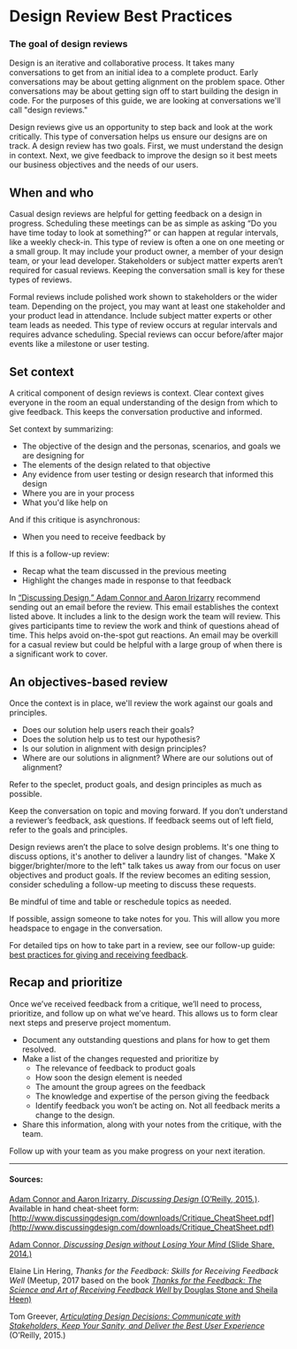 # Design Review Best Practices

### The goal of design reviews
Design is an iterative and collaborative process. It takes many conversations to get from an initial idea to a complete product. Early conversations may be about getting alignment on the problem space. Other conversations may be about getting sign off to start building the design in code. For the purposes of this guide, we are looking at conversations we'll call "design reviews."

Design reviews give us an opportunity to step back and look at the work critically. This type of conversation helps us ensure our designs are on track. A design review has two goals. First, we must understand the design in context. Next, we give feedback to improve the design so it best meets our business objectives and the needs of our users. 

## When and who
Casual design reviews are helpful for getting feedback on a design in progress. Scheduling these meetings can be as simple as asking “Do you have time today to look at something?” or can happen at regular intervals, like a weekly check-in. This type of review is often a one on one meeting or a small group. It may include your product owner, a member of your design team, or your lead developer. Stakeholders or subject matter experts aren’t required for casual reviews. Keeping the conversation small is key for these types of reviews.

Formal reviews include polished work shown to stakeholders or the wider team. Depending on the project, you may want at least one stakeholder and your product lead in attendance. Include subject matter experts or other team leads as needed. This type of review occurs at regular intervals and requires advance scheduling. Special reviews can occur before/after major events like a milestone or user testing. 

## Set context
A critical component of design reviews is context. Clear context gives everyone in the room an equal understanding of the design from which to give feedback. This keeps the conversation productive and informed.

Set context by summarizing:
* The objective of the design and the personas, scenarios, and goals we are designing for
* The elements of the design related to that objective
* Any evidence from user testing or design research that informed this design 
* Where you are in your process
* What you'd like help on 

And if this critique is asynchronous:
* When you need to receive feedback by

If this is a follow-up review: 
* Recap what the team discussed in the previous meeting
* Highlight the changes made in response to that feedback

In [“Discussing Design,” Adam Connor and Aaron Irizarry](http://www.discussingdesign.com/) recommend sending out an email before the review. This email establishes the context listed above. It includes a link to the design work the team will review. This gives participants time to review the work and think of questions ahead of time. This helps avoid on-the-spot gut reactions. An email may be overkill for a casual review but could be helpful with a large group of when there is a significant work to cover. 

## An objectives-based review
Once the context is in place, we'll review the work against our goals and principles.
* Does our solution help users reach their goals?
* Does the solution help us to test our hypothesis?  
* Is our solution in alignment with design principles?
* Where are our solutions in alignment? Where are our solutions out of alignment?

Refer to the speclet, product goals, and design principles as much as possible. 

Keep the conversation on topic and moving forward. If you don’t understand a reviewer’s feedback, ask questions. If feedback seems out of left field, refer to the goals and principles.

Design reviews aren’t the place to solve design problems. It's one thing to discuss options, it's another to deliver a laundry list of changes. "Make X bigger/brighter/more to the left" talk takes us away from our focus on user objectives and product goals. If the review becomes an editing session, consider scheduling a follow-up meeting to discuss these requests.

Be mindful of time and table or reschedule topics as needed.

If possible, assign someone to take notes for you. This will allow you more headspace to engage in the conversation.

For detailed tips on how to take part in a review, see our follow-up guide: [best practices for giving and receiving feedback](/process/giving-and-receiving-design-feedback.md). 

## Recap and prioritize 
Once we’ve received feedback from a critique, we’ll need to process, prioritize, and follow up on what we’ve heard. This allows us to form clear next steps and preserve project momentum.

* Document any outstanding questions and plans for how to get them resolved.
* Make a list of the changes requested and prioritize by
  * The relevance of feedback to product goals
  * How soon the design element is needed
  * The amount the group agrees on the feedback
  * The knowledge and expertise of the person giving the feedback
  * Identify feedback you won’t be acting on. Not all feedback merits a change to the design.
* Share this information, along with your notes from the critique, with the team. 

Follow up with your team as you make progress on your next iteration. 


---

#### Sources:

[Adam Connor and Aaron Irizarry, *Discussing Design* (O’Reilly, 2015.)](http://www.discussingdesign.com/). Available in hand cheat-sheet form: [http://www.discussingdesign.com/downloads/Critique_CheatSheet.pdf](http://www.discussingdesign.com/downloads/Critique_CheatSheet.pdf)

[Adam Connor, *Discussing Design without Losing Your Mind* (Slide Share, 2014.)](http://www.slideshare.net/adamconnor/discuss-design) 

Elaine Lin Hering, *Thanks for the Feedback: Skills for Receiving Feedback Well* (Meetup, 2017 based on the book [*Thanks for the Feedback: The Science and Art of Receiving Feedback Well* by Douglas Stone and Sheila Heen)](https://www.penguinrandomhouse.com/books/313485/thanks-for-the-feedback-by-douglas-stone-and-sheila-heen/)


Tom Greever, [*Articulating Design Decisions: Communicate with Stakeholders, Keep Your Sanity, and Deliver the Best User Experience*](https://drive.google.com/open?id=1RSM99XN7-wVcGUAjGXOCHRrbLxZEIj1k) (O’Reilly, 2015.)

